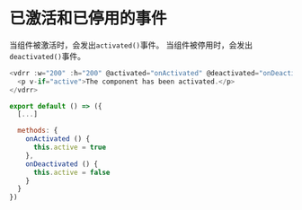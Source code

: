 # 已激活和已停用的事件

当组件被激活时，会发出`activated()`事件。 当组件被停用时，会发出`deactivated()`事件。

~~~js
<vdrr :w="200" :h="200" @activated="onActivated" @deactivated="onDeactivated">
  <p v-if="active">The component has been activated.</p>
</vdrr>

export default () => ({
  [...]

  methods: {
    onActivated () {
      this.active = true
    },
    onDeactivated () {
      this.active = false
    }
  }
})
~~~

